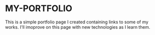 # MY-PORTFOLIO

This is a simple portfolio page I created containing links to some of my works. I'll imoprove on this page with new technologies as I learn them.  
